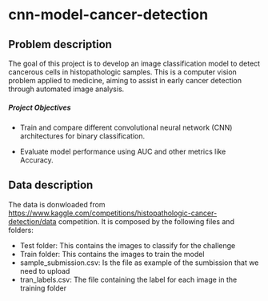 # cnn-model-cancer-detection
## Problem description
The goal of this project is to develop an image classification model to detect cancerous cells in histopathologic samples. This is a computer vision problem applied to medicine, aiming to assist in early cancer detection through automated image analysis.


##### Project Objectives

- Train and compare different convolutional neural network (CNN) architectures for binary classification.

- Evaluate model performance using AUC and other metrics like Accuracy.

## Data description
The data is donwloaded from https://www.kaggle.com/competitions/histopathologic-cancer-detection/data competition. It is composed by the following files and folders:
- Test folder: This contains the images to classify for the challenge
- Train folder: This contains the images to train the model
- sample_submission.csv: Is the file as example of the sumbission that we need to upload
- tran_labels.csv: The file containing the label for each image in the training folder

